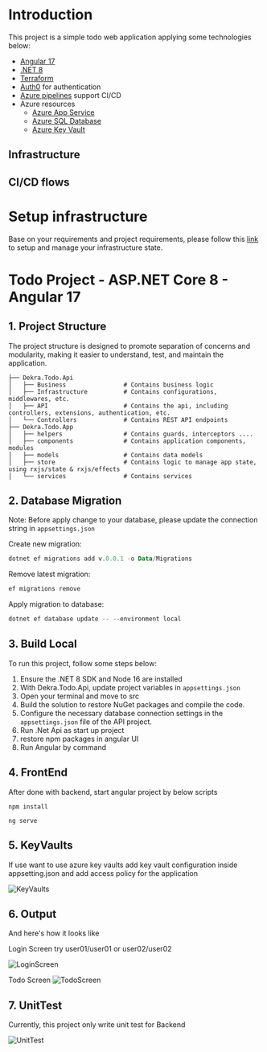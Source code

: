 # Introduction

This project is a simple todo web application applying some technologies below:
- [Angular 17](https://blog.angular.io/introducing-angular-v17-4d7033312e4b?gi=1de0b9bac012)
- [.NET 8](https://learn.microsoft.com/en-us/dotnet/core/whats-new/dotnet-8/overview)
- [Terraform](https://www.terraform.io)
- [Auth0](https://auth0.com) for authentication
- [Azure pipelines](https://azure.microsoft.com/en-us/products/devops/pipelines) support CI/CD
- Azure resources
    - [Azure App Service](https://azure.microsoft.com/en-us/products/app-service)
    - [Azure SQL Database](https://azure.microsoft.com/en-us/products/azure-sql/database)
    - [Azure Key Vault](https://azure.microsoft.com/en-us/products/key-vault)


## Infrastructure

## CI/CD flows


# Setup infrastructure

Base on your requirements and project requirements, please follow this [link](https://developer.hashicorp.com/terraform/tutorials/azure-get-started) to setup and manage your infrastructure state.


# Todo Project - ASP.NET Core 8 - Angular 17

## 1. Project Structure

The project structure is designed to promote separation of concerns and modularity, making it easier to understand, test, and maintain the application.

```
├── Dekra.Todo.Api
│   ├── Business                # Contains business logic
│   ├── Infrastructure          # Contains configurations, middlewares, etc.
│   ├── API                     # Contains the api, including controllers, extensions, authentication, etc.
│   └── Controllers             # Contains REST API endpoints
├── Dekra.Todo.App
│   ├── helpers                 # Contains guards, interceptors ....
│   ├── components              # Contains application components, modules
│   ├── models                  # Contains data models
│   ├── store                   # Contains logic to manage app state, using rxjs/state & rxjs/effects
│   └── services                # Contains services
```
## 2. Database Migration
Note: Before apply change to your database, please update the connection string in `appsettings.json`

Create new migration:
```powershell
dotnet ef migrations add v.0.0.1 -o Data/Migrations
```

Remove latest migration:
```powershell
ef migrations remove
```

Apply migration to database:
```powershell
dotnet ef database update -- --environment local
```

## 3. Build Local

To run this project, follow some steps below:

1. Ensure the .NET 8 SDK and Node 16 are installed
4. With Dekra.Todo.Api, update project variables in `appsettings.json`
2. Open your terminal and move to src
3. Build the solution to restore NuGet packages and compile the code.
4. Configure the necessary database connection settings in the `appsettings.json` file of the API project.
5. Run .Net Api as start up project
6. restore npm packages in angular UI
7. Run Angular by command


## 4. FrontEnd
After done with backend, start angular project by below scripts
```shell
npm install

ng serve
```

## 5. KeyVaults
If use want to use azure key vaults add key vault configuration inside appsetting.json and add access policy for the application

![KeyVaults](./pictures/key_vault_access_policies.png?raw=true "KeyVaults")


## 6. Output
And here's how it looks like

Login Screen try user01/user01 or user02/user02

![LoginScreen](./pictures/Login_Screen.png?raw=true "LoginScreen")

Todo Screen
![TodoScreen](./pictures/Todo_Screen.png?raw=true "TodoScreen")

## 7. UnitTest
Currently, this project only write unit test for Backend

![UnitTest](./pictures//UnitTest.png?raw=true "UnitTest")